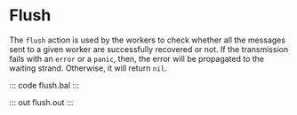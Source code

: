 # Flush

The `flush` action is used by the workers to check whether all the messages sent to a given worker are successfully recovered or not. If the transmission fails with an `error` or a `panic`, then, the error will be propagated to the waiting strand. Otherwise, it will return `nil`.

::: code flush.bal :::

::: out flush.out :::